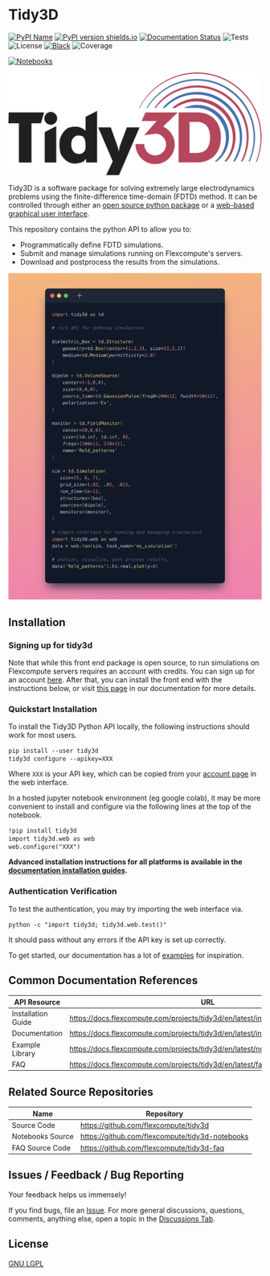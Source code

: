 # Tidy3D
[![PyPI
Name](https://img.shields.io/badge/pypi-tidy3d-blue?style=for-the-badge)](https://pypi.python.org/pypi/tidy3d)
[![PyPI version shields.io](https://img.shields.io/pypi/v/tidy3d.svg?style=for-the-badge)](https://pypi.python.org/pypi/tidy3d/)
[![Documentation Status](https://readthedocs.com/projects/flexcompute-tidy3ddocumentation/badge/?version=latest&style=for-the-badge)](https://flexcompute-tidy3ddocumentation.readthedocs-hosted.com/?badge=latest)
![Tests](https://img.shields.io/github/actions/workflow/status/flexcompute/tidy3d/run_tests.yml?style=for-the-badge)
![License](https://img.shields.io/github/license/flexcompute/tidy3d?style=for-the-badge)
[![Black](https://img.shields.io/badge/code%20style-black-000000.svg?style=for-the-badge)](https://github.com/psf/black)
![Coverage](https://img.shields.io/endpoint?url=https://gist.githubusercontent.com/daquinteroflex/4702549574741e87deaadba436218ebd/raw/tidy3d_extension.json)

[![Notebooks](https://img.shields.io/badge/Demo-Live%20notebooks-8A2BE2?style=for-the-badge)](https://github.com/flexcompute/tidy3d-notebooks)

![](https://raw.githubusercontent.com/flexcompute/tidy3d/main/img/Tidy3D-logo.svg)

Tidy3D is a software package for solving extremely large electrodynamics problems using the finite-difference time-domain (FDTD) method. It can be controlled through either an [open source python package](https://github.com/flexcompute/tidy3d) or a [web-based graphical user interface](https://tidy3d.simulation.cloud).

This repository contains the python API to allow you to:

* Programmatically define FDTD simulations.
* Submit and manage simulations running on Flexcompute's servers.
* Download and postprocess the results from the simulations.


![](https://raw.githubusercontent.com/flexcompute/tidy3d/main/img/snippet.png)

## Installation

### Signing up for tidy3d

Note that while this front end package is open source, to run simulations on Flexcompute servers requires an account with credits.
You can sign up for an account [here](https://tidy3d.simulation.cloud/signup).
After that, you can install the front end with the instructions below, or visit [this page](https://docs.flexcompute.com/projects/tidy3d/en/latest/install.html) in our documentation for more details.

### Quickstart Installation

To install the Tidy3D Python API locally, the following instructions should work for most users.

```
pip install --user tidy3d
tidy3d configure --apikey=XXX
```

Where `XXX` is your API key, which can be copied from your [account page](https://tidy3d.simulation.cloud/account) in the web interface.

In a hosted jupyter notebook environment (eg google colab), it may be more convenient to install and configure via the following lines at the top of the notebook.

```
!pip install tidy3d
import tidy3d.web as web
web.configure("XXX")
```

**Advanced installation instructions for all platforms is available in the [documentation installation guides](https://docs.flexcompute.com/projects/tidy3d/en/latest/install.html).**

### Authentication Verification

To test the authentication, you may try importing the web interface via.

```
python -c "import tidy3d; tidy3d.web.test()"
```

It should pass without any errors if the API key is set up correctly.

To get started, our documentation has a lot of [examples](https://docs.flexcompute.com/projects/tidy3d/en/latest/notebooks/docs/index.html) for inspiration.

## Common Documentation References

| API Resource       | URL                                                                              |
|--------------------|----------------------------------------------------------------------------------|
| Installation Guide | https://docs.flexcompute.com/projects/tidy3d/en/latest/install.html              |
| Documentation      | https://docs.flexcompute.com/projects/tidy3d/en/latest/index.html                |
| Example Library    | https://docs.flexcompute.com/projects/tidy3d/en/latest/notebooks/docs/index.html |
| FAQ                | https://docs.flexcompute.com/projects/tidy3d/en/latest/faq/docs/index.html       |


## Related Source Repositories

| Name              | Repository                                      |
|-------------------|-------------------------------------------------|
| Source Code       | https://github.com/flexcompute/tidy3d           |
| Notebooks Source  | https://github.com/flexcompute/tidy3d-notebooks |
| FAQ Source Code   | https://github.com/flexcompute/tidy3d-faq       |


## Issues / Feedback / Bug Reporting

Your feedback helps us immensely!

If you find bugs, file an [Issue](https://github.com/flexcompute/tidy3d/issues).
For more general discussions, questions, comments, anything else, open a topic in the [Discussions Tab](https://github.com/flexcompute/tidy3d/discussions).

## License

[GNU LGPL](https://github.com/flexcompute/tidy3d/blob/main/LICENSE)
